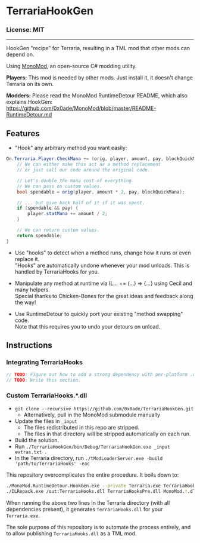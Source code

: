 # TerrariaHookGen

### License: MIT

----

HookGen "recipe" for Terraria, resulting in a TML mod that other mods can depend on.

Using [MonoMod](https://github.com/0x0ade/MonoMod), an open-source C# modding utility.

**Players:** This mod is needed by other mods. Just install it, it doesn't change Terraria on its own.

**Modders:** Please read the MonoMod RuntimeDetour README, which also explains HookGen:
https://github.com/0x0ade/MonoMod/blob/master/README-RuntimeDetour.md


## Features

- "Hook" any arbitrary method you want easily:
```cs
On.Terraria.Player.CheckMana += (orig, player, amount, pay, blockQuickMana) => {
	// We can either make this act as a method replacement
	// or just call our code around the original code.

	// Let's double the mana cost of everything.
	// We can pass on custom values.
	bool spendable = orig(player, amount * 2, pay, blockQuickMana);

	// ... but give back half of it if it was spent.
	if (spendable && pay) {
		player.statMana += amount / 2;
	}

	// We can return custom values.
	return spendable;
}
```

- Use "hooks" to detect when a method runs, change how it runs or even replace it.  
"Hooks" are automatically undone whenever your mod unloads. This is handled by TerrariaHooks for you.

- Manipulate any method at runtime via IL... += (...) => {...} using Cecil and many helpers.  
Special thanks to Chicken-Bones for the great ideas and feedback along the way!

- Use RuntimeDetour to quickly port your existing "method swapping" code.  
Note that this requires you to undo your detours on unload.

## Instructions

### Integrating TerrariaHooks

```cs
// TODO: Figure out how to add a strong dependency with per-platform .dlls
// TODO: Write this section.
```

### Custom TerrariaHooks.*.dll

- `git clone --recursive https://github.com/0x0ade/TerrariaHookGen.git`
    - Alternatively, pull in the MonoMod submodule manually
- Update the files in `_input`
	- The files redistributed in this repo are stripped.
	- The files in that directory will be stripped automatically on each run.
- Build the solution.
- Run `./TerrariaHookGen/bin/Debug/TerrariaHookGen.exe _input extras.txt .`
- In the Terraria directory, run `./tModLoaderServer.exe -build 'path/to/TerrariaHooks' -eac`

This repository overcomplicates the entire procedure. It boils down to:
```bash
./MonoMod.RuntimeDetour.HookGen.exe --private Terraria.exe TerrariaHooksPre.dll
./ILRepack.exe /out:TerrariaHooks.dll TerrariaHooksPre.dll MonoMod.*.dll MonoMod.exe
```

When running the above two lines in the Terraria directory (with all dependencies present), it generates `TerrariaHooks.dll` for your `Terraria.exe`.

The sole purpose of this repository is to automate the process entirely, and to allow publishing `TerrariaHooks.dll` as a TML mod.
